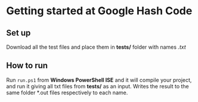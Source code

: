 # Getting started at Google Hash Code

## Set up

Download all the test files and place them in **tests/** folder with names *<anything here>.txt*

## How to run

Run `run.ps1` from **Windows PowerShell ISE** and it will compile your project, and run it giving all txt files from **tests/** as an input. Writes the result to the same folder *.out files respectively to each name.

